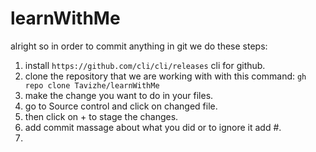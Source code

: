 # learnWithMe

alright so in order to commit anything in git we do these steps:

1. install `https://github.com/cli/cli/releases` cli for github.
2. clone the repository that we are working with with this command: `gh repo clone Tavizhe/learnWithMe`
3. make the change you want to do in your files.
4. go to Source control and click on changed file.
5. then click on + to stage the changes.
6. add commit massage about what you did or to ignore it add #.
7.
